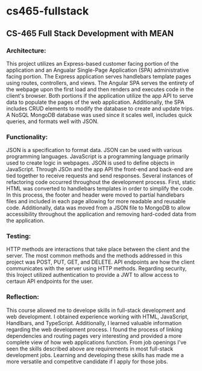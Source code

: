 # cs465-fullstack
<h2>CS-465 Full Stack Development with MEAN</h2>
<h3>Architecture:</h3>
<p>This project utilizes an Express-based customer facing portion of the application and an Angualar Single-Page Application (SPA) administrative facing portion. The Express application serves handlebars template pages using routes, controllers, and views. The Angular SPA serves the entirety of the webpage upon the first load and then renders and executes code in the client's browser. Both portions if the application utilize the app API to serve data to populate the pages of the web application. Additionally, the SPA includes CRUD elements to modify the database to create and update trips. A NoSQL MongoDB database was used since it scales well, includes quick queries, and formats well with JSON.</p>
<h3>Functionality:</h3>
<p>JSON is a specification to format data. JSON can be used with various programming languages. JavaScript is a programming language primarily used to create logic in webpages. JSON is used to define objects in JavaScript. Through JSOn and the app API the front-end and back-end are tied together to receive requests and send responses. Several instances of refactoring code occurred throughout the development process. First, static HTML was converted to handlebars templates in order to simplify the code. In this process, the footer and header were moved to partial handlebars files and included in each page allowing for more readable and reusable code. Additionally, data was moved from a JSON file to MongoDB to allow accessibility throughout the application and removing hard-coded data from the application.</p>
<h3>Testing:</h3>
<p>HTTP methods are interactions that take place between the client and the server. The most common methods and the methods addressed in this project was POST, PUT, GET, and DELETE. API endpoints are how the client communicates with the server using HTTP methods. Regarding security, this lroject utilized authentication to provide a JWT to allow access to certaun API endpoints for the user.</p>
<h3>Reflection:</h3>
<p>This course allowed me to develope skills in full-stack development and web development. I obtained experience working with HTML, JavaScript, Handlbars, and TypeScript. Additionally, I learned valuable information regarding the web development process. I found the process of linking dependencies and routing pages very interesting and provided a more complete view of how web applications function. From job openings I've seen the skills described above are requirements in most full-stack development jobs. Learning and developing these skills has made me a more versatile and competitve candidate if I apply for those jobs.</p>

